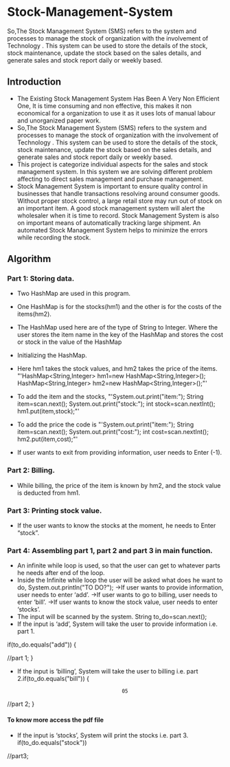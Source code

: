 # Stock-Management-System
So,The Stock Management System (SMS) refers to the system and processes to manage the stock of organization with the involvement of Technology . This system can be used to store the details of the stock, stock maintenance, update the stock based on the sales details, and generate sales and stock report daily or weekly based.

## Introduction
* The Existing Stock Management System Has Been A Very Non Efficient One, It is time consuming and non effective, this makes it non economical for a organization to use it as it uses lots of manual labour and unorganized paper work.
* So,The Stock Management System (SMS) refers to the system and processes to manage the stock of organization with the involvement of Technology . This system can be used to store the details of the stock, stock maintenance, update the stock based on the sales details, and generate sales and stock report daily or weekly based. 
* This project is categorize individual aspects for the sales and stock management system. In this system we are solving different problem affecting to direct sales management and purchase management.
* Stock Management System is important to ensure quality control in businesses that handle transactions resolving around consumer goods. Without proper stock control, a large retail store may run out of stock on an important item. A good stock management system will alert the wholesaler when it is time to record. Stock Management System is also on important means of automatically tracking large shipment. An automated Stock Management System helps to minimize the errors while recording the stock.

## Algorithm

### Part 1: Storing data.
* Two HashMap are used in this program.
* One HashMap is for the stocks(hm1) and the other is for the costs of the items(hm2).
* The HashMap used here are of the type of String to Integer.
Where the user stores the item name in the key of the HashMap and stores the cost or stock in the value of the HashMap
* Initializing the HashMap.

 * Here hm1 takes the stock values, and hm2 takes the price of the items.
"'HashMap<String,Integer> hm1=new HashMap<String,Integer>();
HashMap<String,Integer> hm2=new HashMap<String,Integer>();"'
* To add the item and the stocks,
"'System.out.print("item:"); String item=scan.next(); System.out.print("stock:"); int stock=scan.nextInt(); hm1.put(item,stock);"'

* To add the price the code is
"'System.out.print("item:"); String item=scan.next(); System.out.print("cost:"); int cost=scan.nextInt(); hm2.put(item,cost);"'
* If user wants to exit from providing information, user needs to Enter (-1).

### Part 2: Billing.
* While billing, the price of the item is known by hm2, and the stock value is deducted from hm1.

### Part 3: Printing stock value.
* If the user wants to know the stocks at the moment, he needs to Enter “stock”.

### Part 4: Assembling part 1, part 2 and part 3 in main function.
* An infinite while loop is used, so that the user can get to whatever parts he needs after end of the loop.
* Inside the Infinite while loop the user will be asked what does he want to do,
System.out.println("TO DO?");
→If user wants to provide information, user needs to enter ‘add’.
→If user wants to go to billing, user needs to enter ‘bill’.
→If user wants to know the stock value, user needs to enter ‘stocks’.
* The input will be scanned by the system. String to_do=scan.next();
* If the input is ‘add’, System will take the user to provide information i.e. part 1.

if(to_do.equals("add"))
{

//part 1;
}

* If the input is ‘billing’, System will take the user to billing i.e. part 2.if(to_do.equals("bill"))
{

										05


//part 2;
}

#### To know more access the pdf file 

* If the input is ‘stocks’, System will print the stocks i.e. part 3. if(to_do.equals("stock"))



//part3;

